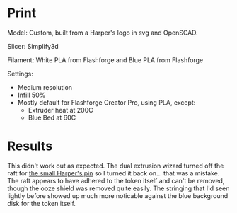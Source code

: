 # Print

Model: Custom, built from a Harper's logo in svg and OpenSCAD.

Slicer: Simplify3d

Filament: White PLA from Flashforge and Blue PLA from Flashforge

Settings:
- Medium resolution
- Infill 50%
- Mostly default for Flashforge Creator Pro, using PLA, except:
    - Extruder heat at 200C
    - Blue Bed at 60C

# Results

This didn't work out as expected. The dual extrusion wizard turned off the raft for [the small Harper's pin](./01-Tiny-2-color-harpers-pin.md) so I turned it back on... that was a mistake. The raft appears to have adhered to the token itself and can't be removed, though the ooze shield was removed quite easily. The stringing that I'd seen lightly before showed up much more noticable against the blue background disk for the token itself.